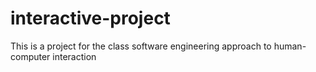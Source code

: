 # interactive-project
This is  a project for the class software engineering approach to human-computer interaction

